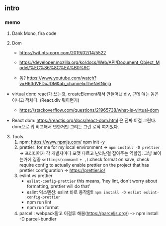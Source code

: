 ## intro

### memo

1. Dank Mono, fira code

2. Dom
   - https://wit.nts-corp.com/2019/02/14/5522
   - https://developer.mozilla.org/ko/docs/Web/API/Document_Object_Model/%EC%86%8C%EA%B0%9C

   - 돔? https://www.youtube.com/watch?v=H63dVFDuJDM&ab_channel=TheNetNinja


  - virtual dom: react가 쓰는것, createElement해서 만들어낸 div, 근데 얘는 돔은 아니고 객체다. (React.div 뭐이런거)
    - https://stackoverflow.com/questions/21965738/what-is-virtual-dom

   - React dom: https://reactjs.org/docs/react-dom.html 은 진짜 이걸 그린다. dom으로 뭐 비교해서 변한거만 그리는 그런 로직 여기있다. 



3. Tools
   1. npm: https://www.npmjs.com/ npm init -y
   2. prettier: for me for my local environment -> `npm install -D prettier` -> 프리티어가 각 개발자마다 포맷 다르고 난리난걸 잡아주는 역할임. 그냥 보이는거에 집중
   `settings(command + ,)`:check format on save, check require config to actually enable prettier on the project that has prettier configuration -> https://prettier.io/
   3. eslint vs prettier
      - `eslint-config-prettier` this means, 'hey lint, don't worry about formatting, prettier will do that'
      - eslint 익스텐션: eslint 바로 동작함!! `npm install -D eslint eslint-config-prettier`
      - npm run lint
      - npm run format
   4. parcel : webpack말고 이걸루 해봄(https://parceljs.org/) -> npm install -D parcel-bundler